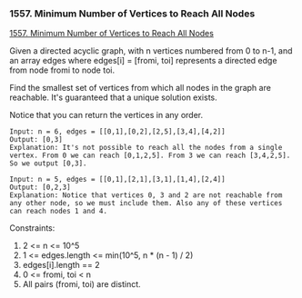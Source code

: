 ### 1557. Minimum Number of Vertices to Reach All Nodes

[1557. Minimum Number of Vertices to Reach All Nodes](https://leetcode.com/problems/minimum-number-of-vertices-to-reach-all-nodes/)

Given a directed acyclic graph, with n vertices numbered from 0 to n-1, and an array edges where edges[i] = [fromi, toi] represents a directed edge from node fromi to node toi.

Find the smallest set of vertices from which all nodes in the graph are reachable. It's guaranteed that a unique solution exists.

Notice that you can return the vertices in any order.

```
Input: n = 6, edges = [[0,1],[0,2],[2,5],[3,4],[4,2]]
Output: [0,3]
Explanation: It's not possible to reach all the nodes from a single vertex. From 0 we can reach [0,1,2,5]. From 3 we can reach [3,4,2,5]. So we output [0,3].

```

```
Input: n = 5, edges = [[0,1],[2,1],[3,1],[1,4],[2,4]]
Output: [0,2,3]
Explanation: Notice that vertices 0, 3 and 2 are not reachable from any other node, so we must include them. Also any of these vertices can reach nodes 1 and 4.
```

Constraints:

1. 2 <= n <= 10^5
2. 1 <= edges.length <= min(10^5, n * (n - 1) / 2)
3. edges[i].length == 2
4. 0 <= fromi, toi < n
5. All pairs (fromi, toi) are distinct.